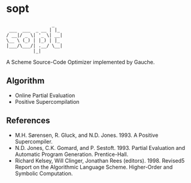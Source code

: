 # sopt
```
                 _   
 ___  ___  _ __ | |_ 
/ __|/ _ \| '_ \| __|
\__ \ (_) | |_) | |_ 
|___/\___/| .__/ \__|
          |_|
```

A Scheme Source-Code Optimizer implemented by Gauche.

## Algorithm
* Online Partial Evaluation
* Positive Supercompilation

## References
* M.H. Sørensen, R. Gluck, and N.D. Jones. 1993. A Positive Supercompiler.
* N.D. Jones, C.K. Gomard, and P. Sestoft. 1993. Partial Evaluation and Automatic Program Generation. Prentice-Hall.
* Richard Kelsey, Will Clinger, Jonathan Rees (editors). 1998. Revised5 Report on the Algorithmic Language Scheme. Higher-Order and Symbolic Computation.
